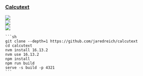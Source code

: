 ### [Calcutext](https://github.com/jaredreich/calcutext)

![](https://img.shields.io/github/license/jaredreich/calcutext?style=flat-square)<br />
[![](https://img.shields.io/github/last-commit/scillidan/calcutext/master?label=last%20commit%20(fork)&style=flat-square)](https://github.com/scillidan/calcutext)<br />
![](https://img.shields.io/badge/Vercel-black?style=flat&logo=Vercel&logoColor=white)

````{tab} From source
```sh
git clone --depth=1 https://github.com/jaredreich/calcutext
cd calcutext
nvm install 16.13.2
nvm use 16.13.2
npm install
npm run build
serve -s build -p 4321
```
````